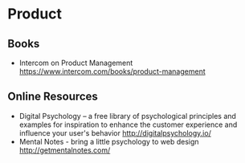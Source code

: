 # Product

## Books

* Intercom on Product Management
  https://www.intercom.com/books/product-management

## Online Resources

* Digital Psychology – a free library of psychological principles and examples for inspiration to enhance the customer experience and influence your user's behavior 
  http://digitalpsychology.io/
* Mental Notes - bring a little psychology to web design
  http://getmentalnotes.com/
